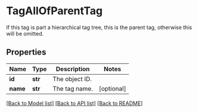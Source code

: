 # TagAllOfParentTag

If this tag is part a hierarchical tag tree, this is the parent tag, otherwise this will be omitted.
## Properties
Name | Type | Description | Notes
------------ | ------------- | ------------- | -------------
**id** | **str** | The object ID. | 
**name** | **str** | The tag name. | [optional] 

[[Back to Model list]](../README.md#documentation-for-models) [[Back to API list]](../README.md#documentation-for-api-endpoints) [[Back to README]](../README.md)



